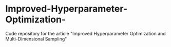 # Improved-Hyperparameter-Optimization-
Code repository for the article "Improved Hyperparameter Optimization and Multi-Dimensional Sampling"
